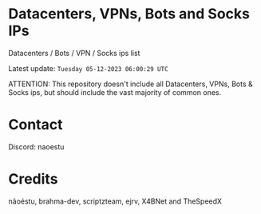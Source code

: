 # Datacenters, VPNs, Bots and Socks IPs
 
Datacenters / Bots / VPN / Socks ips list

Latest update: `Tuesday 05-12-2023 06:00:29 UTC` 

ATTENTION: This repository doesn't include all Datacenters, VPNs, Bots & Socks ips, 
but should include the vast majority of common ones.

# Contact
Discord: naoestu

# Credits
nãoéstu, brahma-dev, scriptzteam, ejrv, X4BNet and TheSpeedX
